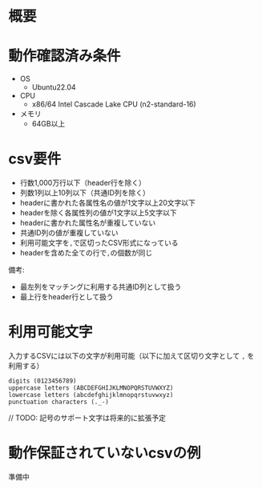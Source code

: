 # 概要

# 動作確認済み条件
- OS
    - Ubuntu22.04
- CPU
    - x86/64 Intel Cascade Lake CPU (n2-standard-16)
- メモリ
    - 64GB以上

# csv要件
* 行数1,000万行以下（header行を除く）
* 列数1列以上10列以下（共通ID列を除く）
* headerに書かれた各属性名の値が1文字以上20文字以下
* headerを除く各属性列の値が1文字以上5文字以下
* headerに書かれた属性名が重複していない
* 共通ID列の値が重複していない
* 利用可能文字を`,`で区切ったCSV形式になっている
* headerを含めた全ての行で`,`の個数が同じ

備考:
* 最左列をマッチングに利用する共通ID列として扱う
* 最上行をheader行として扱う

# 利用可能文字
入力するCSVには以下の文字が利用可能（以下に加えて区切り文字として `,` を利用する）  

```
digits (0123456789)
uppercase letters (ABCDEFGHIJKLMNOPQRSTUVWXYZ)
lowercase letters (abcdefghijklmnopqrstuvwxyz)
punctuation characters (._-)
```
// TODO: 記号のサポート文字は将来的に拡張予定

# 動作保証されていないcsvの例
準備中
